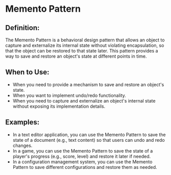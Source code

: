 # Memento Pattern

## Definition:
The Memento Pattern is a behavioral design pattern that allows an object to capture and externalize its internal state without violating encapsulation, so that the object can be restored to that state later. This pattern provides a way to save and restore an object's state at different points in time.

## When to Use:
- When you need to provide a mechanism to save and restore an object's state.
- When you want to implement undo/redo functionality.
- When you need to capture and externalize an object's internal state without exposing its implementation details.

## Examples:
- In a text editor application, you can use the Memento Pattern to save the state of a document (e.g., text content) so that users can undo and redo changes.
- In a game, you can use the Memento Pattern to save the state of a player's progress (e.g., score, level) and restore it later if needed.
- In a configuration management system, you can use the Memento Pattern to save different configurations and restore them as needed.
